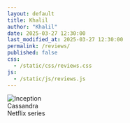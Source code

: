 ```yaml
---
layout: default
title: Khalil
author: "Khalil"
date: 2025-03-27 12:30:00
last_modified_at: 2025-03-27 12:30:00
permalink: /reviews/
published: false
css:
  - /static/css/reviews.css
js:
  - /static/js/reviews.js
---
```

<div aria-hidden="false" class="movie-list">
<div class="movie-row" onclick="openModal('Cassandra', 'A family moves into the oldest smart home in Germany, decades after the original owner dies; the AI household helper awakens, and is resolved to never be alone again', 'Mind-blowing!', 'Language: German / First episode date: February 6&#44; 2025 &lpar;Germany&rpar; / Final episode date: February 6&#44; 2025 / Genres: Thriller&#44; Fiction&#44; Soap opera&#44; Drama / Network: Netflix / Program creator: Benjamin Gutsche', '© 2025. All rights belong to their respective owners. This website is a personal review page and does not claim ownership of any copyrighted material.', this)">
<img src="https://pub-19025506a9754f36baa46a24e6f84719.r2.dev/IMG_7940.jpeg" class="movie-poster" alt="Inception">
<div class="gf5s">
<div class="movie-title">Cassandra</div>
<div class="movie-list-info">Netflix series</div>
</div>
</div>
</div>
<div id="movieModal" role="dialog" aria-modal="true" hidden class="modal"><div class="modal-content"><h2 id="modalTitle"></h2><p id="modalOverview"></p><img src="" alt="" id="modalImg"><p id="modalReview">overview: </p><p id="modalFinfo"></p><p id="modalRights"></p><div class="fader"></div><div class="fade"></div><button class="close-btn" onclick="closeModal()"><svg viewBox="0 0 25 22" aria-hidden="true"><path fill="white" d="M19 6 6 19M6 6l13 13" stroke="white" stroke-width="3.4" stroke-linecap="round"></path></svg></button></div></div>

